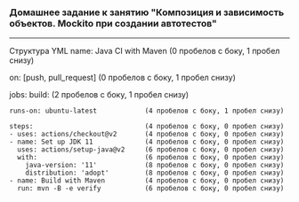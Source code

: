 ### Домашнее задание к занятию "Композиция и зависимость объектов. Mockito при создании автотестов"

**************************************

Структура YML
name: Java CI with Maven              (0 пробелов с боку, 1 пробел снизу)

on: [push, pull_request]              (0 пробелов с боку, 1 пробел снизу)

jobs:
  build:                              (2 пробелов с боку, 1 пробел снизу)
  
    runs-on: ubuntu-latest            (4 пробелов с боку, 1 пробел снизу)

    steps:                            (4 пробелов с боку, 0 пробел снизу)
    - uses: actions/checkout@v2       (4 пробелов с боку, 0 пробел снизу)
    - name: Set up JDK 11             (4 пробелов с боку, 0 пробел снизу)
      uses: actions/setup-java@v2     (6 пробелов с боку, 0 пробел снизу)
      with:                           (6 пробелов с боку, 0 пробел снизу)
        java-version: '11'            (8 пробелов с боку, 0 пробел снизу)
        distribution: 'adopt'         (8 пробелов с боку, 0 пробел снизу)
    - name: Build with Maven          (4 пробелов с боку, 0 пробел снизу)
      run: mvn -B -e verify           (6 пробелов с боку, 0 пробел снизу)
